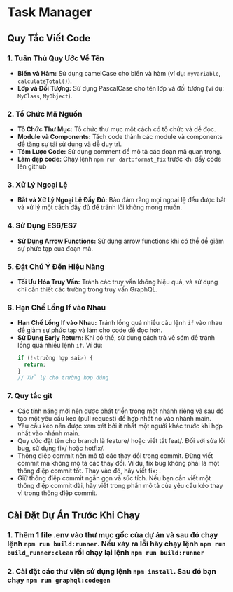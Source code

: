# Task Manager

## Quy Tắc Viết Code

### 1. Tuân Thủ Quy Ước Về Tên

- **Biến và Hàm:** Sử dụng camelCase cho biến và hàm (ví dụ: `myVariable`, `calculateTotal()`).
- **Lớp và Đối Tượng:** Sử dụng PascalCase cho tên lớp và đối tượng (ví dụ: `MyClass`, `MyObject`).

### 2. Tổ Chức Mã Nguồn

- **Tổ Chức Thư Mục:** Tổ chức thư mục một cách có tổ chức và dễ đọc.
- **Module và Components:** Tách code thành các module và components để tăng sự tái sử dụng và dễ duy trì.
- **Tóm Lược Code:** Sử dụng comment để mô tả các đoạn mã quan trọng.
- **Làm đẹp code:** Chạy lệnh `npm run dart:format_fix` trước khi đẩy code lên github

### 3. Xử Lý Ngoại Lệ

- **Bắt và Xử Lý Ngoại Lệ Đầy Đủ:** Bảo đảm rằng mọi ngoại lệ đều được bắt và xử lý một cách đầy đủ để tránh lỗi không mong muốn.

### 4. Sử Dụng ES6/ES7

- **Sử Dụng Arrow Functions:** Sử dụng arrow functions khi có thể để giảm sự phức tạp của đoạn mã.

### 5. Đặt Chú Ý Đến Hiệu Năng

- **Tối Ưu Hóa Truy Vấn:** Tránh các truy vấn không hiệu quả, và sử dụng chỉ cần thiết các trường trong truy vấn GraphQL.

### 6. Hạn Chế Lồng If vào Nhau

- **Hạn Chế Lồng If vào Nhau:** Tránh lồng quá nhiều câu lệnh `if` vào nhau để giảm sự phức tạp và làm cho code dễ đọc hơn.
- **Sử Dụng Early Return:** Khi có thể, sử dụng cách trả về sớm để tránh lồng quá nhiều lệnh `if`. Ví dụ:
    ```javascript
    if (!<trường hợp sai>) {
      return;
    }
    // Xử lý cho trường hợp đúng
    ```
  
### 7. Quy tắc git

- Các tính năng mới nên được phát triển trong một nhánh riêng và sau đó tạo một yêu cầu kéo (pull request) để hợp nhất nó vào nhánh main.
- Yêu cầu kéo nên được xem xét bởi ít nhất một người khác trước khi hợp nhất vào nhánh main.
- Quy ước đặt tên cho branch là feature/<feature-name> hoặc viết tắt feat/<feature-name>. Đối với sửa lỗi bug, sử dụng fix/<bug-name> hoặc hotfix/<bug-name>.
- Thông điệp commit nên mô tả các thay đổi trong commit. Đừng viết commit mà không mô tả các thay đổi. Ví dụ, fix bug không phải là một thông điệp commit tốt. Thay vào đó, hãy viết fix: <bug-name>.
- Giữ thông điệp commit ngắn gọn và súc tích. Nếu bạn cần viết một thông điệp commit dài, hãy viết trong phần mô tả của yêu cầu kéo thay vì trong thông điệp commit.

## Cài Đặt Dự Án Trước Khi Chạy
### 1. Thêm 1 file .env vào thư mục gốc của dự án và sau đó chạy lệnh `npm run build:runner`. Nếu xảy ra lỗi hãy chạy lệnh `npm run build_runner:clean` rồi chạy lại lệnh `npm run build:runner`
### 2. Cài đặt các thư viện sử dụng lệnh `npm install`. Sau đó bạn chạy `npm run graphql:codegen`

